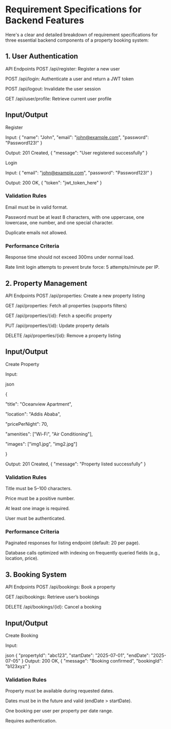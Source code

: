 # Requirement Specifications for Backend Features

Here's a clear and detailed breakdown of requirement specifications for three essential backend components of a property booking system:

## 1. User Authentication
API Endpoints
POST /api/register: Register a new user

POST /api/login: Authenticate a user and return a JWT token

POST /api/logout: Invalidate the user session

GET /api/user/profile: Retrieve current user profile

## Input/Output
Register

Input: { "name": "John", "email": "john@example.com", "password": "Password123!" }

Output: 201 Created, { "message": "User registered successfully" }

Login

Input: { "email": "john@example.com", "password": "Password123!" }

Output: 200 OK, { "token": "jwt_token_here" }

### Validation Rules
Email must be in valid format.

Password must be at least 8 characters, with one uppercase, one lowercase, one number, and one special character.

Duplicate emails not allowed.

### Performance Criteria
Response time should not exceed 300ms under normal load.

Rate limit login attempts to prevent brute force: 5 attempts/minute per IP.

## 2. Property Management
API Endpoints
POST /api/properties: Create a new property listing

GET /api/properties: Fetch all properties (supports filters)

GET /api/properties/{id}: Fetch a specific property

PUT /api/properties/{id}: Update property details

DELETE /api/properties/{id}: Remove a property listing

## Input/Output
Create Property

Input:

json

{

  "title": "Oceanview Apartment",
  
  "location": "Addis Ababa",
  
  "pricePerNight": 70,
  
  "amenities": ["Wi-Fi", "Air Conditioning"],
  
  "images": ["img1.jpg", "img2.jpg"]
  
}

Output: 201 Created, { "message": "Property listed successfully" }

### Validation Rules
Title must be 5–100 characters.

Price must be a positive number.

At least one image is required.

User must be authenticated.

### Performance Criteria
Paginated responses for listing endpoint (default: 20 per page).

Database calls optimized with indexing on frequently queried fields (e.g., location, price).

## 3. Booking System
API Endpoints
POST /api/bookings: Book a property

GET /api/bookings: Retrieve user’s bookings

DELETE /api/bookings/{id}: Cancel a booking

## Input/Output
Create Booking

Input:

json
{
  "propertyId": "abc123",
  "startDate": "2025-07-01",
  "endDate": "2025-07-05"
}
Output: 200 OK, { "message": "Booking confirmed", "bookingId": "b123xyz" }

### Validation Rules
Property must be available during requested dates.

Dates must be in the future and valid (endDate > startDate).

One booking per user per property per date range.

Requires authentication.
